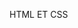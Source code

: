 <!DOCTYPE html>
<html lang="en">
<head>
    <meta charset="UTF-8">
    <meta name="viewport" content="width=device-width, initial-scale=1.0">
    <meta http-equiv="X-UA-Compatible" content="ie=edge">
</head>
<body>
  <p>HTML ET CSS</p>
  <a href = "https://loudPatre64.github.io/Exercices/exo1_html/Exercice1.html"></a>
  <body>
  </html>
